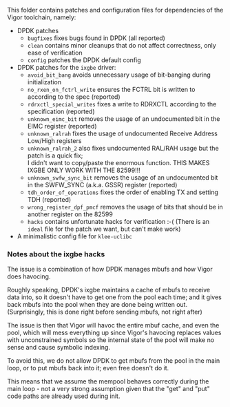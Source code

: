  This folder contains patches and configuration files for dependencies of the Vigor toolchain, namely:
- DPDK patches
  - `bugfixes` fixes bugs found in DPDK (all reported)
  - `clean` contains minor cleanups that do not affect correctness, only ease of verification
  - `config` patches the DPDK default config
- DPDK patches for the `ixgbe` driver:
  - `avoid_bit_bang` avoids unnecessary usage of bit-banging during initialization
  - `no_rxen_on_fctrl_write` ensures the FCTRL bit is written to according to the spec (reported)
  - `rdrxctl_special_writes` fixes a write to RDRXCTL according to the specification (reported)
  - `unknown_eimc_bit` removes the usage of an undocumented bit in the EIMC register (reported)
  - `unknown_ralrah` fixes the usage of undocumented Receive Address Low/High registers
  - `unknown_ralrah_2` also fixes undocumented RAL/RAH usage but the patch is a quick fix;  
    I didn't want to copy/paste the enormous function. THIS MAKES IXGBE ONLY WORK WITH THE 82599!!!
  - `unknown_swfw_sync_bit` removes the usage of an undocumented bit in the SWFW_SYNC (a.k.a. GSSR) register (reported)
  - `tdh_order_of_operations` fixes the order of enabling TX and setting TDH (reported)
  - `wrong_register_dpf_pmcf` removes the usage of bits that should be in another register on the 82599
  - `hacks` contains unfortunate hacks for verification :-( (There is an `ideal` file for the patch we want, but can't make work)
- A minimalistic config file for `klee-uclibc`


### Notes about the ixgbe hacks

The issue is a combination of how DPDK manages mbufs and how Vigor does havocing.

Roughly speaking, DPDK's ixgbe maintains a cache of mbufs to receive data into, so it doesn't have to get one from the pool each time; and it gives back mbufs into the pool when they are done being written out. (Surprisingly, this is done right before sending mbufs, not right after)

The issue is then that Vigor will havoc the entire mbuf cache, and even the pool, which will mess everything up since Vigor's havocing replaces values with unconstrained symbols so the internal state of the pool will make no sense and cause symbolic indexing.

To avoid this, we do not allow DPDK to get mbufs from the pool in the main loop, or to put mbufs back into it; even free doesn't do it.

This means that we assume the mempool behaves correctly during the main loop - not a very strong assumption given that the "get" and "put" code paths are already used during init.
